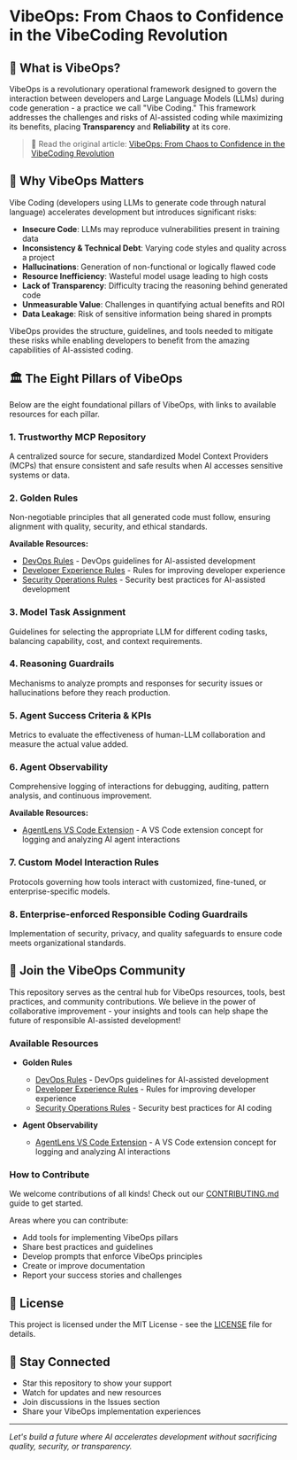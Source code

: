# VibeOps: From Chaos to Confidence in the VibeCoding Revolution

## 🌟 What is VibeOps?

VibeOps is a revolutionary operational framework designed to govern the interaction between developers and Large Language Models (LLMs) during code generation - a practice we call "Vibe Coding." This framework addresses the challenges and risks of AI-assisted coding while maximizing its benefits, placing **Transparency** and **Reliability** at its core.

> 🔗 Read the original article: [VibeOps: From Chaos to Confidence in the VibeCoding Revolution](https://victor-fcm.medium.com/vibeops-from-chaos-to-confidence-in-the-vibecoding-revolution-b3c612b54db7)

## 🚀 Why VibeOps Matters

Vibe Coding (developers using LLMs to generate code through natural language) accelerates development but introduces significant risks:

- **Insecure Code**: LLMs may reproduce vulnerabilities present in training data
- **Inconsistency & Technical Debt**: Varying code styles and quality across a project
- **Hallucinations**: Generation of non-functional or logically flawed code
- **Resource Inefficiency**: Wasteful model usage leading to high costs
- **Lack of Transparency**: Difficulty tracing the reasoning behind generated code
- **Unmeasurable Value**: Challenges in quantifying actual benefits and ROI
- **Data Leakage**: Risk of sensitive information being shared in prompts

VibeOps provides the structure, guidelines, and tools needed to mitigate these risks while enabling developers to benefit from the amazing capabilities of AI-assisted coding.

## 🏛️ The Eight Pillars of VibeOps

Below are the eight foundational pillars of VibeOps, with links to available resources for each pillar.

### 1. Trustworthy MCP Repository

A centralized source for secure, standardized Model Context Providers (MCPs) that ensure consistent and safe results when AI accesses sensitive systems or data.

### 2. Golden Rules

Non-negotiable principles that all generated code must follow, ensuring alignment with quality, security, and ethical standards.

**Available Resources:**
- [DevOps Rules](pillar-2-golden-rules/rules/DevOps-rules.md) - DevOps guidelines for AI-assisted development
- [Developer Experience Rules](pillar-2-golden-rules/rules/DevXP-rules.md) - Rules for improving developer experience
- [Security Operations Rules](pillar-2-golden-rules/rules/SecOps-rules.md) - Security best practices for AI-assisted development

### 3. Model Task Assignment

Guidelines for selecting the appropriate LLM for different coding tasks, balancing capability, cost, and context requirements.

### 4. Reasoning Guardrails

Mechanisms to analyze prompts and responses for security issues or hallucinations before they reach production.

### 5. Agent Success Criteria & KPIs

Metrics to evaluate the effectiveness of human-LLM collaboration and measure the actual value added.

### 6. Agent Observability

Comprehensive logging of interactions for debugging, auditing, pattern analysis, and continuous improvement.

**Available Resources:**
- [AgentLens VS Code Extension](pillar-6-agent-observability/tools/VSCodePlugin.md) - A VS Code extension concept for logging and analyzing AI agent interactions

### 7. Custom Model Interaction Rules

Protocols governing how tools interact with customized, fine-tuned, or enterprise-specific models.

### 8. Enterprise-enforced Responsible Coding Guardrails

Implementation of security, privacy, and quality safeguards to ensure code meets organizational standards.

## 🤝 Join the VibeOps Community

This repository serves as the central hub for VibeOps resources, tools, best practices, and community contributions. We believe in the power of collaborative improvement - your insights and tools can help shape the future of responsible AI-assisted development!

### Available Resources

* **Golden Rules**
  * [DevOps Rules](pillar-2-golden-rules/rules/DevOps-rules.md) - DevOps guidelines for AI-assisted development
  * [Developer Experience Rules](pillar-2-golden-rules/rules/DevXP-rules.md) - Rules for improving developer experience
  * [Security Operations Rules](pillar-2-golden-rules/rules/SecOps-rules.md) - Security best practices for AI coding

* **Agent Observability**
  * [AgentLens VS Code Extension](pillar-6-agent-observability/tools/VSCodePlugin.md) - A VS Code extension concept for logging and analyzing AI interactions

### How to Contribute

We welcome contributions of all kinds! Check out our [CONTRIBUTING.md](CONTRIBUTING.md) guide to get started.

Areas where you can contribute:
- Add tools for implementing VibeOps pillars
- Share best practices and guidelines
- Develop prompts that enforce VibeOps principles
- Create or improve documentation
- Report your success stories and challenges

## 📜 License

This project is licensed under the MIT License - see the [LICENSE](LICENSE) file for details.

## 🔄 Stay Connected

- Star this repository to show your support
- Watch for updates and new resources
- Join discussions in the Issues section
- Share your VibeOps implementation experiences

---

*Let's build a future where AI accelerates development without sacrificing quality, security, or transparency.*
